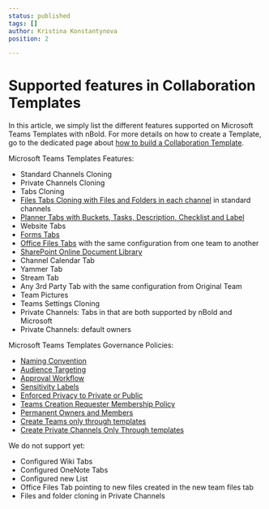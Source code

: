 ```yaml
---
status: published
tags: []
author: Kristina Konstantynova
position: 2

---
```

# Supported features in Collaboration Templates

In this article, we simply list the different features supported on Microsoft Teams Templates with nBold. For more details on how to create a Template, go to the dedicated page about [how to build a Collaboration Template](/collaboration-templates/create-a-new-collaboration-template).

Microsoft Teams Templates Features:

* Standard Channels Cloning
* Private Channels Cloning
* Tabs Cloning
* [Files Tabs Cloning with Files and Folders in each channel](/collaboration-templates/files-and-folders) in standard channels
* [Planner Tabs with Buckets, Tasks, Description, Checklist and Label](/collaboration-templates/microsoft-planner)
* Website Tabs
* [Forms Tabs](/collaboration-templates/microsoft-forms)
* [Office Files Tabs](/collaboration-templates/office-and-pdf-documents) with the same configuration from one team to another
* [SharePoint Online Document Library](/collaboration-templates/sharepoint-library)
* Channel Calendar Tab
* Yammer Tab
* Stream Tab
* Any 3rd Party Tab with the same configuration from Original Team
* Team Pictures
* Teams Settings Cloning
* Private Channels: Tabs in that are both supported by nBold and Microsoft
* Private Channels: default owners

Microsoft Teams Templates Governance Policies:

* [Naming Convention](/governance-policies/naming-conventions)
* [Audience Targeting](/governance-policies/audience-targeting)
* [Approval Workflow](/governance-policies/approval)
* [Sensitivity Labels](/governance-policies/sensitivity-labels)
* [Enforced Privacy to Private or Public](/governance-policies/security-policy)
* [Teams Creation Requester Membership Policy](/governance-policies/mandatory-number-of-owners-and-members)
* [Permanent Owners and Members](/governance-policies/permanent-members-and-owners-policy)
* [Create Teams only through templates ](https://help.salestim.com/en/articles/4182432-create-teams-only-through-microsoft-teams-templates-by-salestim)
* [Create Private Channels Only Through templates ](https://help.salestim.com/en/articles/4182433-serve-private-channels-in-microsoft-teams-only-through-templates)

We do not support yet:

* Configured Wiki Tabs
* Configured OneNote Tabs
* Configured new List
* Office Files Tab pointing to new files created in the new team files tab
* Files and folder cloning in Private Channels